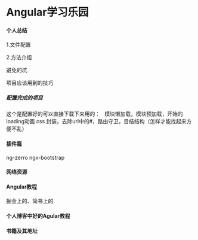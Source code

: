 # Angular学习乐园

#### 个人总结
1.文件配置   

2.方法介绍  

避免的坑  

项目应该用到的技巧  

##### 配置完成的项目  
这个是配置好的可以直接下载下来用的：  
模块懒加载，模块预加载，开始的loading动画
css 封装，去除url中的#，路由守卫，目结结构（怎样才能找起来方便不乱）

#### 插件篇
ng-zerro
ngx-bootstrap

#### 网络资源

#### Angular教程
掘金上的、简书上的

#### 个人博客中好的Agular教程

#### 书籍及其地址

